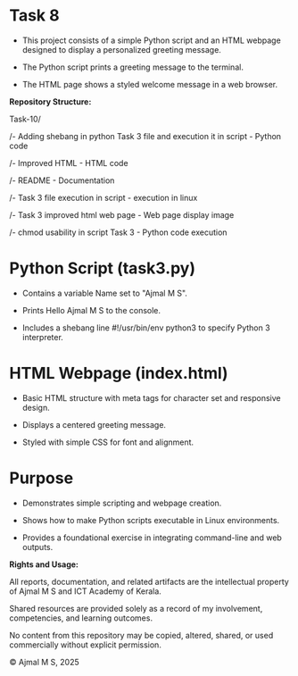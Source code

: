 # Task 8

- This project consists of a simple Python script and an HTML webpage designed to display a personalized greeting message.

- The Python script prints a greeting message to the terminal.

- The HTML page shows a styled welcome message in a web browser.

**Repository Structure:**

Task-10/

/- Adding shebang in python Task 3 file and execution it in script - Python code

/- Improved HTML - HTML code

/- README - Documentation

/- Task 3 file execution in script - execution in linux

/- Task 3 improved html web page - Web page display image 

/- chmod usability in script Task 3 - Python code execution

# Python Script (task3.py)

- Contains a variable Name set to "Ajmal M S".

- Prints Hello Ajmal M S to the console.

- Includes a shebang line #!/usr/bin/env python3 to specify Python 3 interpreter.

# HTML Webpage (index.html)

- Basic HTML structure with meta tags for character set and responsive design.

- Displays a centered greeting message.

- Styled with simple CSS for font and alignment.

# Purpose

- Demonstrates simple scripting and webpage creation.

- Shows how to make Python scripts executable in Linux environments.

- Provides a foundational exercise in integrating command-line and web outputs.

**Rights and Usage:**

All reports, documentation, and related artifacts are the intellectual property of Ajmal M S and ICT Academy of Kerala.

Shared resources are provided solely as a record of my involvement, competencies, and learning outcomes.

No content from this repository may be copied, altered, shared, or used commercially without explicit permission.

© Ajmal M S, 2025
